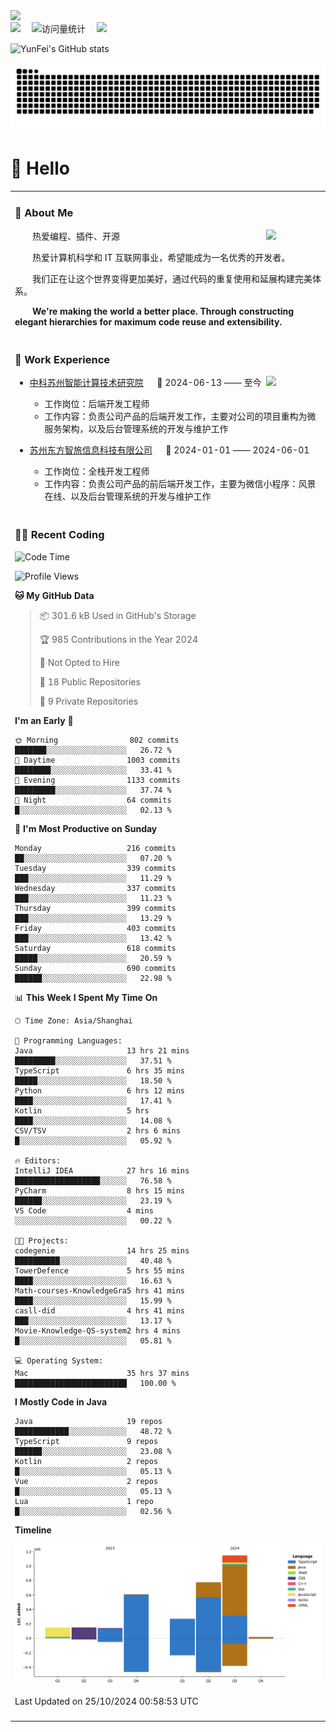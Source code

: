   <!-- dynamic typing effect 动态打字效果 -->
  <div>
    <a href="http://yunfei.plus">
      <img src="https://readme-typing-svg.demolab.com?font=Fira+Code&pause=1000&width=435&lines=console.log(%22Hello%2C%20World%22);祝您今天愉快!&center=true&size=27" />
    </a>
  </div>

  <div>
    <a href="http://yunfei.plus/"><img src="https://img.shields.io/badge/Website-博客-8c36db" /></a>&emsp;
    <!-- visitor -->
    <img src="https://komarev.com/ghpvc/?username=yunfeidog&label=Views&color=orange&style=flat" alt="访问量统计" />&emsp;
    <!-- wakatime -->    
    <a href="https://wakatime.com/@yunfeidog"><img src="https://wakatime.com/badge/user/42d0678c-368b-448b-9a77-5d21c5b55352.svg" /></a>
  </div>

![YunFei's GitHub stats](https://github-readme-stats.vercel.app/api?username=yunfeidog)

![snake](./dist/github-contribution-grid-snake.svg)

#  🙋 Hello

<table>


<tr><td>

### 🤺 About Me

<img align="right" width="88" src="https://cdn.jsdelivr.net/gh/yunfeidog/yunfeidog/assets/images/jobs.png" />

<p>&emsp;&emsp;热爱编程、插件、开源</p>
<p>&emsp;&emsp;热爱计算机科学和 IT 互联网事业，希望能成为一名优秀的开发者。</p>
<p>&emsp;&emsp;我们正在让这个世界变得更加美好，通过代码的重复使用和延展构建完美体系。</p>
<p>&emsp;&emsp;<strong>We're making the world a better place. Through constructing elegant hierarchies for maximum code reuse and extensibility.</strong></p>

</td></tr> 

<tr><td>

### 🏢 Work Experience

<img align="right" width="88" src="https://cdn.jsdelivr.net/gh/yunfeidog/yunfeidog/assets/images/yuanze.png" />

- [中科苏州智能计算技术研究院](http://iict.ac.cn/sy) &emsp; 📌 2024-06-13 —— 至今

  - 工作岗位：后端开发工程师
  - 工作内容：负责公司产品的后端开发工作，主要对公司的项目重构为微服务架构，以及后台管理系统的开发与维护工作

- [苏州东方智旅信息科技有限公司](http://www.leyoobao.com/) &emsp; 📌 2024-01-01 —— 2024-06-01

    - 工作岗位：全栈开发工程师
    - 工作内容：负责公司产品的前后端开发工作，主要为微信小程序：风景在线、以及后台管理系统的开发与维护工作


</td></tr>

<tr><td>

### 👩‍💻 Recent Coding
<!--START_SECTION:waka-->
![Code Time](http://img.shields.io/badge/Code%20Time-1%2C939%20hrs%2042%20mins-blue)

![Profile Views](http://img.shields.io/badge/Profile%20Views-17-blue)

**🐱 My GitHub Data** 

> 📦 301.6 kB Used in GitHub's Storage 
 > 
> 🏆 985 Contributions in the Year 2024
 > 
> 🚫 Not Opted to Hire
 > 
> 📜 18 Public Repositories 
 > 
> 🔑 9 Private Repositories 
 > 
**I'm an Early 🐤** 

```text
🌞 Morning                802 commits         ███████░░░░░░░░░░░░░░░░░░   26.72 % 
🌆 Daytime                1003 commits        ████████░░░░░░░░░░░░░░░░░   33.41 % 
🌃 Evening                1133 commits        █████████░░░░░░░░░░░░░░░░   37.74 % 
🌙 Night                  64 commits          █░░░░░░░░░░░░░░░░░░░░░░░░   02.13 % 
```
📅 **I'm Most Productive on Sunday** 

```text
Monday                   216 commits         ██░░░░░░░░░░░░░░░░░░░░░░░   07.20 % 
Tuesday                  339 commits         ███░░░░░░░░░░░░░░░░░░░░░░   11.29 % 
Wednesday                337 commits         ███░░░░░░░░░░░░░░░░░░░░░░   11.23 % 
Thursday                 399 commits         ███░░░░░░░░░░░░░░░░░░░░░░   13.29 % 
Friday                   403 commits         ███░░░░░░░░░░░░░░░░░░░░░░   13.42 % 
Saturday                 618 commits         █████░░░░░░░░░░░░░░░░░░░░   20.59 % 
Sunday                   690 commits         ██████░░░░░░░░░░░░░░░░░░░   22.98 % 
```


📊 **This Week I Spent My Time On** 

```text
🕑︎ Time Zone: Asia/Shanghai

💬 Programming Languages: 
Java                     13 hrs 21 mins      █████████░░░░░░░░░░░░░░░░   37.51 % 
TypeScript               6 hrs 35 mins       █████░░░░░░░░░░░░░░░░░░░░   18.50 % 
Python                   6 hrs 12 mins       ████░░░░░░░░░░░░░░░░░░░░░   17.41 % 
Kotlin                   5 hrs               ████░░░░░░░░░░░░░░░░░░░░░   14.08 % 
CSV/TSV                  2 hrs 6 mins        █░░░░░░░░░░░░░░░░░░░░░░░░   05.92 % 

🔥 Editors: 
IntelliJ IDEA            27 hrs 16 mins      ███████████████████░░░░░░   76.58 % 
PyCharm                  8 hrs 15 mins       ██████░░░░░░░░░░░░░░░░░░░   23.19 % 
VS Code                  4 mins              ░░░░░░░░░░░░░░░░░░░░░░░░░   00.22 % 

🐱‍💻 Projects: 
codegenie                14 hrs 25 mins      ██████████░░░░░░░░░░░░░░░   40.48 % 
TowerDefence             5 hrs 55 mins       ████░░░░░░░░░░░░░░░░░░░░░   16.63 % 
Math-courses-KnowledgeGra5 hrs 41 mins       ████░░░░░░░░░░░░░░░░░░░░░   15.99 % 
casll-did                4 hrs 41 mins       ███░░░░░░░░░░░░░░░░░░░░░░   13.17 % 
Movie-Knowledge-QS-system2 hrs 4 mins        █░░░░░░░░░░░░░░░░░░░░░░░░   05.81 % 

💻 Operating System: 
Mac                      35 hrs 37 mins      █████████████████████████   100.00 % 
```

**I Mostly Code in Java** 

```text
Java                     19 repos            ████████████░░░░░░░░░░░░░   48.72 % 
TypeScript               9 repos             ██████░░░░░░░░░░░░░░░░░░░   23.08 % 
Kotlin                   2 repos             █░░░░░░░░░░░░░░░░░░░░░░░░   05.13 % 
Vue                      2 repos             █░░░░░░░░░░░░░░░░░░░░░░░░   05.13 % 
Lua                      1 repo              █░░░░░░░░░░░░░░░░░░░░░░░░   02.56 % 
```



**Timeline**

![Lines of Code chart](https://raw.githubusercontent.com/yunfeidog/yunfeidog/main/assets/bar_graph.png)


 Last Updated on 25/10/2024 00:58:53 UTC
<!--END_SECTION:waka-->

</td></tr>




<tr><td>

